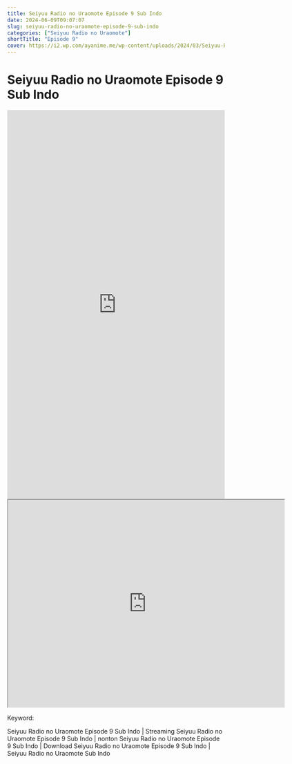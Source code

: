 ```yaml
---
title: Seiyuu Radio no Uraomote Episode 9 Sub Indo
date: 2024-06-09T09:07:07
slug: seiyuu-radio-no-uraomote-episode-9-sub-indo
categories: ["Seiyuu Radio no Uraomote"]
shortTitle: "Episode 9"
cover: https://i2.wp.com/ayanime.me/wp-content/uploads/2024/03/Seiyuu-Radio-no-Uraomote-1-768x1084-1.jpg
---
```


# Seiyuu Radio no Uraomote Episode 9 Sub Indo

<iframe src="https://play.ayanime.me/include/fluidplayer/fluidplayer.php?VideoSrc1=https%3A%2F%2Fdrive.google.com%2Ffile%2Fd%2F1I_bb08zgrCWQpMFy06MBRXc6ATIyX39w%2Fpreview&VideoType1=video%2Fmp4&VideoQuality1=480p&VideoSrc2=https%3A%2F%2Fdrive.google.com%2Ffile%2Fd%2F1h5KUoOrG16hZnewM_CNVR7Zmx6wnujem%2Fpreview&VideoType2=video%2Fmp4&VideoQuality2=720p&VideoSrc3=https%3A%2F%2Fdrive.google.com%2Ffile%2Fd%2F1T-CPK0yH3h4y0wjKcDrbeGKu7VnuGcXb%2Fpreview&VideoType3=video%2Fmp4&VideoQuality3=1080p&VideoSrc4=&VideoType4=&VideoQuality4=&VideoPoster=&VideoTrack1=&kind1=subtitles&srclang1=id&label1=Indonesia&default1=default&VideoTrack2=&kind2=&srclang2=&label2=&player=fluid+player&server=Drive+API&api=&width=100%25&height=900px" frameborder="0" width="100%" height="900px" allowfullscreen="allowfullscreen" scrolling="no"></iframe>
<iframe src="https://drive.google.com/file/d/1T-CPK0yH3h4y0wjKcDrbeGKu7VnuGcXb/preview" width="640" height="480" allow="accelerometer; autoplay; encrypted-media; gyroscope; fullscreen; picture-in-picture" scrolling="no" seamless="" sandbox="allow-same-origin allow-scripts"></iframe>

Keyword:
<p>Seiyuu Radio no Uraomote Episode 9 Sub Indo | Streaming Seiyuu Radio no Uraomote Episode 9 Sub Indo | nonton Seiyuu Radio no Uraomote Episode 9 Sub Indo | Download Seiyuu Radio no Uraomote Episode 9 Sub Indo | Seiyuu Radio no Uraomote Sub Indo</p>


